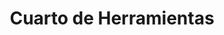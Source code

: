 ---
title: "Cuarto de Herramientas"
url: /vereda-huerta-grande/cuarto-de-herramientas/
shop: Eisenwaren
---